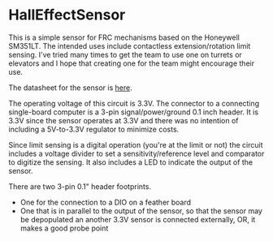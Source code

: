 # HallEffectSensor

This is a simple sensor for FRC mechanisms based on the Honeywell SM351LT.
The intended uses include contactless extension/rotation limit sensing.
I've tried many times to get the team to use one on turrets or elevators
and I hope that creating one for the team might encourage their use.

The datasheet for the sensor is [here](https://www.mouser.com/datasheet/2/187/HWSC_S_A0012827053_1-3073404.pdf).

The operating voltage of this circuit is 3.3V. The connector to a connecting
single-board computer is a 3-pin signal/power/ground 0.1 inch header.  It is
3.3V since the sensor operates at 3.3V and there was no intention of including
a 5V-to-3.3V regulator to minimize costs.

Since limit sensing is a digital operation (you're at the limit or not)
the circuit includes a voltage divider to set a sensitivity/reference level
and comparator to digitize the sensing. It also includes a LED to indicate
the output of the sensor.

There are two 3-pin 0.1" header footprints.
- One for the connection to a DIO on a feather board
- One that is in parallel to the output of the sensor, so that the sensor may
be depopulated an another 3.3V sensor is connected externally, OR, it makes a
good probe point
